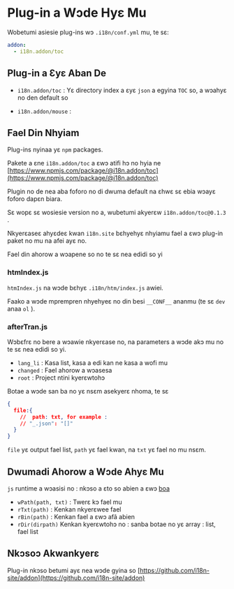 # Plug-in a Wɔde Hyɛ Mu

Wobetumi asiesie plug-ins wɔ `.i18n/conf.yml` mu, te sɛ:

```yml
addon:
  - i18n.addon/toc
```

## Plug-in a Ɛyɛ Aban De

* `i18n.addon/toc` :
  Yɛ directory index a ɛyɛ `json` a egyina `TOC` so, a wɔahyɛ no den default so

* `i18n.addon/mouse` :

## Fael Din Nhyiam

Plug-ins nyinaa yɛ `npm` packages.

Pakete a ɛne `i18n.addon/toc` a ɛwɔ atifi hɔ no hyia ne [https://www.npmjs.com/package/@i18n.addon/toc](https://www.npmjs.com/package/@i18n.addon/toc)

Plugin no de nea aba foforo no di dwuma default na ɛhwɛ sɛ ebia wɔayɛ foforo dapɛn biara.

Sɛ wopɛ sɛ wosiesie version no a, wubetumi akyerɛw `i18n.addon/toc@0.1.3` .

Nkyerɛaseɛ ahyɛdeɛ kwan `i18n.site` bɛhyehyɛ nhyiamu fael a ɛwɔ plug-in paket no mu na afei ayɛ no.

Fael din ahorow a wɔapene so no te sɛ nea edidi so yi

### htmIndex.js

`htmIndex.js` na wɔde bɛhyɛ `.i18n/htm/index.js` awiei.

Faako a wɔde mprempren nhyehyeɛ no din besi `__CONF__` ananmu (te sɛ `dev` anaa `ol` ).

### afterTran.js

Wɔbɛfrɛ no bere a wɔawie nkyerɛase no, na parameters a wɔde akɔ mu no te sɛ nea edidi so yi.

* `lang_li` : Kasa list, kasa a edi kan ne kasa a wofi mu
* `changed` : Fael ahorow a wɔasesa
* `root` : Project ntini kyerɛwtohɔ

Botae a wɔde san ba no yɛ nsɛm asekyerɛ nhoma, te sɛ

```json
{
  file:{
    //  path: txt, for example :
    // "_.json": "[]"
  }
}
```

`file` yɛ output fael list, `path` yɛ fael kwan, na `txt` yɛ fael no mu nsɛm.

## Dwumadi Ahorow a Wɔde Ahyɛ Mu

`js` runtime a wɔasisi no : nkɔso a ɛto so abien a ɛwɔ [boa](https://github.com/boa-dev/boa)

* `wPath(path, txt)` : Twerɛ kɔ fael mu
* `rTxt(path)` : Kenkan nkyerɛwee fael
* `rBin(path)` : Kenkan fael a ɛwɔ afã abien
* `rDir(dirpath)` Kenkan kyerɛwtohɔ no : sanba botae no yɛ array : list, fael list

## Nkɔsoɔ Akwankyerɛ

Plug-in nkɔso betumi ayɛ nea wɔde gyina so [https://github.com/i18n-site/addon](https://github.com/i18n-site/addon)